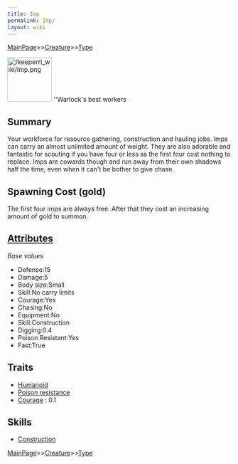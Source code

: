 ```yaml
---
title: Imp
permalink: Imp/
layout: wiki
---
```


[MainPage](/keeperrl_wiki/ "wikilink")>>[Creature](/keeperrl_wiki/Creature_Guide "wikilink")>>[Type](/keeperrl_wiki/Type "wikilink")

<img src="/keeperrl_wiki/Imp.png" title="fig:/keeperrl_wiki/Imp.png" alt="/keeperrl_wiki/Imp.png" width="100" />
''Warlock's best workers

Summary
-------

Your workforce for resource gathering, construction and hauling jobs.
Imps can carry an almost unlimited amount of weight. They are also
adorable and fantastic for scouting if you have four or less as the
first four cost nothing to replace. Imps are cowards though and run away
from their own shadows half the time, even when it can't be bother to
give chase.

Spawning Cost (gold)
--------------------

The first four imps are always free. After that they cost an increasing
amount of gold to summon.

[Attributes](/keeperrl_wiki/Attributes "wikilink")
-------------------------------------

*Base values*

-   Defense:15
-   Damage:5
-   Body size:Small
-   Skill:No carry limits
-   Courage:Yes
-   Chasing:No
-   Equipment:No
-   Skill:Construction
-   Digging:0.4
-   Poison Resistant:Yes
-   Fast:True

Traits
------

-   [Humanoid](/keeperrl_wiki/Humanoid "wikilink")
-   [Poison resistance](/keeperrl_wiki/Poison_Resistance "wikilink")
-   [Courage](/keeperrl_wiki/Courage "wikilink") : 0.1

Skills
------

-   [Construction](/keeperrl_wiki/Construction "wikilink")

[MainPage](/keeperrl_wiki/ "wikilink")>>[Creature](/keeperrl_wiki/Creature_Guide "wikilink")>>[Type](/keeperrl_wiki/Type "wikilink")

